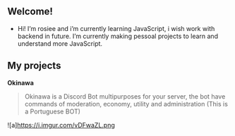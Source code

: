 ## Welcome!
- Hi! I’m rosiee and i’m currently learning JavaScript, i wish work with backend in future.
I’m currently making pessoal projects to learn and understand more JavaScript. 

## My projects
**Okinawa**
> Okinawa is a Discord Bot multipurposes for your server, the bot have commands of moderation, economy, utility and administration (This is a Portuguese BOT)

![a]https://i.imgur.com/vDFwaZL.png
